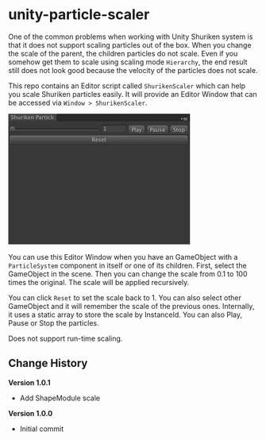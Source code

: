 # unity-particle-scaler

One of the common problems when working with Unity Shuriken system is that it does not support scaling particles out of the box. When you change the scale of the parent, the children particles do not scale. Even if you somehow get them to scale using scaling mode `Hierarchy`, the end result still does not look good because the velocity of the particles does not scale.

This repo contains an Editor script called `ShurikenScaler` which can help you scale Shuriken particles easily. It will provide an Editor Window that can be accessed via `Window > ShurikenScaler`.

![example 1](/imgs/example1.png)

You can use this Editor Window when you have an GameObject with a `ParticleSystem` component in itself or one of its children. First, select the GameObject in the scene. Then you can change the scale from 0.1 to 100 times the original. The scale will be applied recursively.

You can click `Reset` to set the scale back to 1. You can also select other GameObject and it will remember the scale of the previous ones. Internally, it uses a static array to store the scale by InstanceId. You can also Play, Pause or Stop the particles.

Does not support run-time scaling.

## Change History

**Version 1.0.1**

* Add ShapeModule scale

**Version 1.0.0**

* Initial commit
